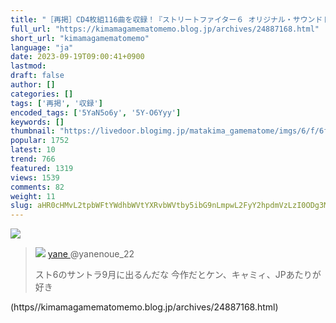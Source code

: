 ```yaml
---
title: "［再掲］CD4枚組116曲を収録！『ストリートファイター６ オリジナル・サウンドトラック』9"
full_url: "https://kimamagamematomemo.blog.jp/archives/24887168.html"
short_url: "kimamagamematomemo"
language: "ja"
date: 2023-09-19T09:00:41+0900
lastmod: 
draft: false
author: []
categories: []
tags: ['再掲', '収録']
encoded_tags: ['5YaN5o6y', '5Y-O6Yyy']
keywords: []
thumbnail: "https://livedoor.blogimg.jp/matakima_gamematome/imgs/6/f/6f9f2c1b.jpg"
popular: 1752
latest: 10
trend: 766
featured: 1319
views: 1539
comments: 82
weight: 11
slug: aHR0cHMvL2tpbWFtYWdhbWVtYXRvbWVtby5ibG9nLmpwL2FyY2hpdmVzLzI0ODg3MTY4Lmh0bWw=
---
```


![](https://livedoor.blogimg.jp/matakima_gamematome/imgs/6/f/6f9f2c1b.jpg)

<blockquote id='twibodyDPTe0W4cAS'> <p> <img src='https//livedoor.blogimg.jp/matakima_gamematome/imgs/9/6/96ab4822.jpg'> <a href='https//twitter.com/yanenoue_22/status/1674251895265959936' target='_blank'>yane </a> @yanenoue_22 </p> <p id='twitextDPTe0W4cAS'> スト6のサントラ9月に出るんだな 今作だとケン、キャミィ、JPあたりが好き </p> <p> <a href='https//twitter.com/yanenoue_22/status/1674251895265959936' target='_blank'></a> </p> </blockquote> 

(https//kimamagamematomemo.blog.jp/archives/24887168.html)

